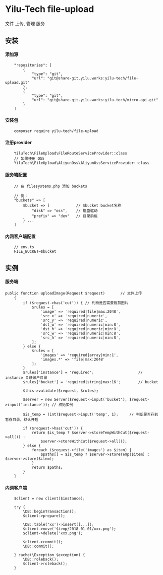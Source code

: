 # Yilu-Tech file-upload

文件 上传, 管理 服务

## 安装

#### 添加源

        "repositories": [
            {
                "type": "git",
                "url": "git@share-git.yilu.works:yilu-tech/file-upload.git"
            },
            {
                "type": "git",
                "url": "git@share-git.yilu.works:yilu-tech/micro-api.git"
            }
        ]

#### 安装包

        composer require yilu-tech/file-upload

#### 注册provider
    
        YiluTech\FileUpload\FileRouteServiceProvider::class
        // 如果使用 OSS 
        YiluTech\FileUpload\AliyunOss\AliyunOssServiceProvider::class

#### 服务端配置
        
        // 在 filesystems.php 添加 buckets
        
        // 例：
        "buckets" => [
            $bucket => [            // $bucket bucket名称
                "disk" => "oss",    // 磁盘驱动
                "prefix" => "dev"   // 目录前缀
            } ...
        ]

#### 内网客户端配置

        // env.ts
        FILE_BUCKET=$bucket

## 实例

#### 服务端

    public function uploadImage(Request $request)       // 文件上传
        {
            if ($request->has('cut')) { // 判断是否需要裁剪图片
                $rules = [
                    'image' => 'required|file|max:2048',
                    'src_x' => 'required|numeric',
                    'src_y' => 'required|numeric',
                    'dst_w' => 'required|numeric|min:8',
                    'dst_h' => 'required|numeric|min:8',
                    'src_w' => 'required|numeric|min:8',
                    'src_h' => 'required|numeric|min:8',
                ];
            } else {
                $rules = [
                    'images' => 'required|array|min:1',
                    'images.*' => 'file|max:2048'
                ];
            }
            $rules['instance'] = 'required';                    // instance 关联账户目录
            $rules['bucket'] = 'required|string|max:16';        // bucket
    
            $this->validate($request, $rules);
    
            $server = new Server($request->input('bucket'), $request->input('instance')); // 初始实例
    
            $is_temp = (int)$request->input('temp', 1);     // 判断是否存到暂存目录，默认开启
    
            if ($request->has('cut')) {
                return $is_temp ? $server->storeTempWithCut($request->all()) :
                    $server->storeWithCut($request->all());
            } else {
                foreach ($request->file('images') as $item) {
                    $paths[] = $is_temp ? $server->storeTemp($item) : $server->store($item);
                }
                return $paths;
            }
        }
        
#### 内网客户端
        
        $client = new client($instance);
        
        try {
            \DB::beginTransaction();
            $client->prepare();
            
            \DB::table('xx')->insert([...]);
            $client->move('$temp/2018-01-01/xxx.png');
            $client->delete('xxx.png');
            
            $client->commit();
            \DB::commit();
        
        } cache(\Exception $exception) {
            \DB::roleback();
            $client->roleback();
        }